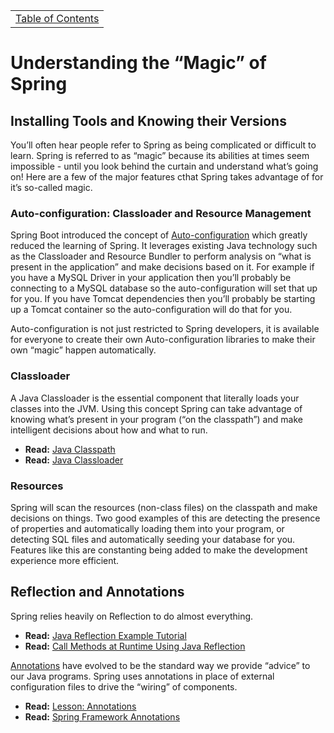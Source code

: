 <table><tr><td><a href="https://github.com/JahnelGroup/journey-through-spring">Table of Contents</a></td></tr></table>

Understanding the “Magic” of Spring
======

## Installing Tools and Knowing their Versions
You’ll often hear people refer to Spring as being complicated or difficult to learn. Spring is referred to as “magic” because its abilities at times seem impossible - until you look behind the curtain and understand what’s going on! Here are a few of the major features cthat Spring takes advantage of for it’s so-called magic.

### Auto-configuration: Classloader and Resource Management
Spring Boot introduced the concept of [Auto-configuration](https://docs.spring.io/spring-boot/docs/current/reference/html/using-boot-auto-configuration.html) which greatly reduced the learning of Spring. It leverages existing Java technology such as the Classloader and Resource Bundler to perform analysis on “what is present in the application” and make decisions based on it. For example if you have a MySQL Driver in your application then you’ll probably be connecting to a MySQL database so the auto-configuration will set that up for you. If you have Tomcat dependencies then you’ll probably be starting up a Tomcat container so the auto-configuration will do that for you. 

Auto-configuration is not just restricted to Spring developers, it is available for everyone to create their own Auto-configuration libraries to make their own “magic” happen automatically. 

### Classloader
A Java Classloader is the essential component that literally loads your classes into the JVM. Using this concept Spring can take advantage of knowing what’s present in your program (“on the classpath”) and make intelligent decisions about how and what to run. 

* **Read:** [Java Classpath](https://en.wikipedia.org/wiki/Classpath_(Java))
* **Read:** [Java Classloader](https://en.wikipedia.org/wiki/Java_Classloader)

### Resources
Spring will scan the resources (non-class files) on the classpath and make decisions on things. Two good examples of this are detecting the presence of properties and automatically loading them into your program, or detecting SQL files and automatically seeding your database for you. Features like this are constanting being added to make the development experience more efficient.

## Reflection and Annotations
Spring relies heavily on Reflection to do almost everything. 

* **Read:** [Java Reflection Example Tutorial](https://www.journaldev.com/1789/java-reflection-example-tutorial)
* **Read:** [Call Methods at Runtime Using Java Reflection](http://www.baeldung.com/java-method-reflection)

[Annotations](https://en.wikipedia.org/wiki/Java_annotation) have evolved to be the standard way we provide “advice” to our Java programs. Spring uses annotations in place of external configuration files to drive the “wiring” of components. 


* **Read:** [Lesson: Annotations](https://docs.oracle.com/javase/tutorial/java/annotations/)
* **Read:** [Spring Framework Annotations](https://springframework.guru/spring-framework-annotations/)
